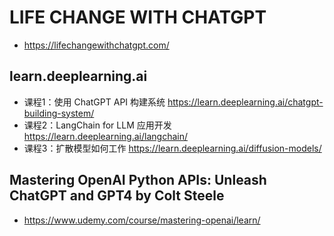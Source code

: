
# LIFE CHANGE WITH CHATGPT

- <https://lifechangewithchatgpt.com/>

## learn.deeplearning.ai
- 课程1：使用 ChatGPT API 构建系统 https://learn.deeplearning.ai/chatgpt-building-system/ 
- 课程2：LangChain for LLM 应用开发 https://learn.deeplearning.ai/langchain/ 
- 课程3：扩散模型如何工作 https://learn.deeplearning.ai/diffusion-models/

## Mastering OpenAI Python APIs: Unleash ChatGPT and GPT4 by Colt Steele
- https://www.udemy.com/course/mastering-openai/learn/
